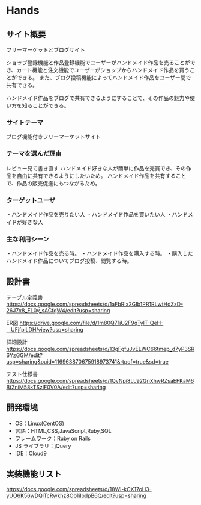 # Hands

## サイト概要

フリーマーケットとブログサイト

ショップ登録機能と作品登録機能でユーザーがハンドメイド作品を売ることができ、カート機能と注文機能でユーザーがショップからハンドメイド作品を買うことができる。
また、ブログ投稿機能によってハンドメイド作品をユーザー間で共有できる。

ハンドメイド作品をブログで共有できるようにすることで、その作品の魅力や使い方を知ることができる。

### サイトテーマ

ブログ機能付きフリーマーケットサイト

### テーマを選んだ理由

レビュー見て書き直す
ハンドメイド好きな人が簡単に作品を売買でき、その作品を自由に共有できるようにしたいため。
ハンドメイド作品を共有することで、作品の販売促進にもつながるため。

### ターゲットユーザ

・ハンドメイド作品を売りたい人
・ハンドメイド作品を買いたい人
・ハンドメイドが好きな人

### 主な利用シーン

・ハンドメイド作品を売る時。
・ハンドメイド作品を購入する時。
・購入したハンドメイド作品についてブログ投稿、閲覧する時。

## 設計書

テーブル定義書
https://docs.google.com/spreadsheets/d/1aFbRIx2GIb1PR1RLwtHdZzD-26J7x8_FL0y_sACfqW4/edit?usp=sharing

ER図
https://drive.google.com/file/d/1m80Q71jU2F9qTylT-QeH-__UFjfplLDH/view?usp=sharing

詳細設計
https://docs.google.com/spreadsheets/d/13gFgfuJvELWC66tmep_d7yP3SR6YzGGM/edit?usp=sharing&ouid=116963870675918973741&rtpof=true&sd=true

テスト仕様書
https://docs.google.com/spreadsheets/d/1QvNpi8LL92GnXhwRZsaEFKaM6BtZniM58kTSzIF0V0A/edit?usp=sharing

## 開発環境

- OS：Linux(CentOS)
- 言語：HTML,CSS,JavaScript,Ruby,SQL
- フレームワーク：Ruby on Rails
- JS ライブラリ：jQuery
- IDE：Cloud9


## 実装機能リスト

https://docs.google.com/spreadsheets/d/18Wi-kCX17oH3-yUO6K56wDQlTcRwkhz8Ob1iIodpB6Q/edit?usp=sharing
